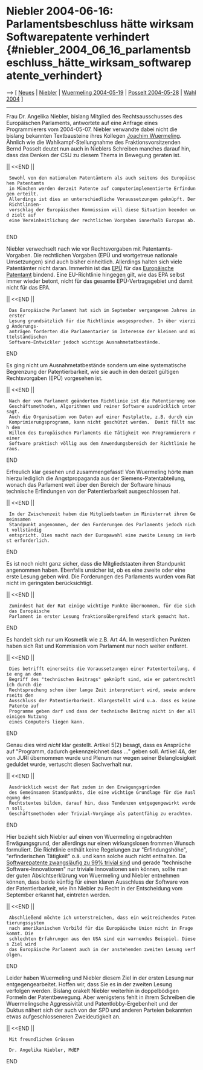 # Niebler 2004-06-16: Parlamentsbeschluss hätte wirksam Softwarepatente verhindert {#niebler_2004_06_16_parlamentsbeschluss_hätte_wirksam_softwarepatente_verhindert}

\--\> \[ [ Neues](SwpatcninoDe "wikilink") \| [
Niebler](SwpatanieblerDe "wikilink") \| [ Wuermeling
2004-05-19](Wuermeling040519De "wikilink") \| [ Posselt
2004-05-28](Posselt040528De "wikilink") \| [ Wahl
2004](ElectResuDe0406De "wikilink") \]

------------------------------------------------------------------------

Frau Dr. Angelika Niebler, bislang Mitglied des Rechtsausschusses des
Europäischen Parlaments, antwortete auf eine Anfrage eines
Programmierers vom 2004-05-07. Niebler verwandte dabei nicht die bislang
bekannten Textbausteine ihres Kollegen [ Joachim
Wuermeling](SwpatjwuermelingDe "wikilink"). Ähnlich wie die
Wahlkampf-Stellungnahme des Fraktionsvorsitzenden Bernd Posselt deutet
nun auch in Nieblers Schreiben manches darauf hin, dass das Denken der
CSU zu diesem Thema in Bewegung geraten ist.

\|\| \<\<END \|\|

` Sowohl von den nationalen Patentämtern als auch seitens des Europäischen Patentamts`\
` in München werden derzeit Patente auf computerimplementierte Erfindungen erteilt.`\
` Allerdings ist dies an unterschiedliche Voraussetzungen geknüpft. Der Richtlinien-`\
` vorschlag der Europäischen Kommission will diese Situation beenden und zielt auf`\
` eine Vereinheitlichung der rechtlichen Vorgaben innerhalb Europas ab.  `

END

Niebler verwechselt nach wie vor Rechtsvorgaben mit Patentamts-Vorgaben.
Die rechtlichen Vorgaben (EPÜ und wortgetreue nationale Umsetzungen)
sind auch bisher einheitlich. Allerdings halten sich viele Patentämter
nicht daran. Immerhin ist das [ EPÜ](Epue52De "wikilink") für das [
Europäische Patentamt](SwpatepoDe "wikilink") bindend. Eine
EU-Richtlinie hingegen gilt, wie das EPA selbst immer wieder betont,
nicht für das gesamte EPÜ-Vertragsgebiet und damit nicht für das EPA.

\|\| \<\<END \|\|

` Das Europäische Parlament hat sich im September vergangenen Jahres in erster`\
` Lesung grundsätzlich für die Richtlinie ausgesprochen. In über vierzig Änderungs-`\
` anträgen forderten die Parlamentarier im Interesse der kleinen und mittelständischen`\
` Software-Entwickler jedoch wichtige Ausnahmetatbestände.   `

END

Es ging nicht um Ausnahmetatbestände sondern um eine systematische
Begrenzung der Patentierbarkeit, wie sie auch in den derzeit gültigen
Rechtsvorgaben (EPÜ) vorgesehen ist.

\|\| \<\<END \|\|

` Nach der vom Parlament geänderten Richtlinie ist die Patentierung von`\
` Geschäftsmethoden, Algorithmen und reiner Software ausdrücklich untersagt.`\
` Auch die Organisation von Daten auf einer Festplatte, z.B. durch ein`\
` Komprimierungsprogramm, kann nicht geschützt werden.  Damit fällt nach dem`\
` Willen des Europäischen Parlaments die Tätigkeit von Programmierern reiner`\
` Software praktisch völlig aus dem Anwendungsbereich der Richtlinie heraus.`

END

Erfreulich klar gesehen und zusammengefasst! Von Wuermeling hörte man
hierzu lediglich die Angstpropaganda aus der Siemens-Patentabteilung,
wonach das Parlament weit über den Bereich der Software hinaus
technische Erfindungen von der Patentierbarkeit ausgeschlossen hat.

\|\| \<\<END \|\|

` In der Zwischenzeit haben die Mitgliedstaaten im Ministerrat ihrem Gemeinsamen`\
` Standpunkt angenommen, der den Forderungen des Parlaments jedoch nicht vollständig`\
` entspricht. Dies macht nach der Europawahl eine zweite Lesung im Herbst erforderlich.`

END

Es ist noch nicht ganz sicher, dass die Mitgliedstaaten ihren Standpunkt
angenommen haben. Ebenfalls unsicher ist, ob es eine zweite oder eine
erste Lesung geben wird. Die Forderungen des Parlaments wurden vom Rat
nicht im geringsten berücksichtigt.

\|\| \<\<END \|\|

` Zumindest hat der Rat einige wichtige Punkte übernommen, für die sich das Europäische`\
` Parlament in erster Lesung fraktionsübergreifend stark gemacht hat.`

END

Es handelt sich nur um Kosmetik wie z.B. Art 4A. In wesentlichen Punkten
haben sich Rat und Kommission vom Parlament nur noch weiter entfernt.

\|\| \<\<END \|\|

` Dies betrifft einerseits die Voraussetzungen einer Patenterteilung, die eng an den`\
` Begriff des "technischen Beitrags" geknüpft sind, wie er patentrechtlich durch die`\
` Rechtsprechung schon über lange Zeit interpretiert wird, sowie andererseits den`\
` Ausschluss der Patentierbarkeit. Klargestellt wird u.a. dass es keine Patente auf`\
` Programme geben darf und dass der technische Beitrag nicht in der alleinigen Nutzung`\
` eines Computers liegen kann. `

END

Genau dies wird *nicht* klar gestellt. Artikel 5(2) besagt, dass es
Ansprüche auf \"Programm, dadurch gekennzeichnet dass \...\" geben soll.
Artikel 4A, der von JURI übernommen wurde und Plenum nur wegen seiner
Belanglosigkeit geduldet wurde, vertuscht diesen Sachverhalt nur.

\|\| \<\<END \|\|

` Ausdrücklich weist der Rat zudem in den Erwägungsgründen`\
` des Gemeinsamen Standpunkts, die eine wichtige Grundlage für die Auslegung des`\
` Rechtstextes bilden, darauf hin, dass Tendenzen entgegengewirkt werden soll,`\
` Geschäftsmethoden oder Trivial-Vorgänge als patentfähig zu erachten.`

END

Hier bezieht sich Niebler auf einen von Wuermeling eingebrachten
Erwägungsgrund, der allerdings nur einen wirkungslosen frommen Wunsch
formuliert. Die Richtlinie enthält keine Regelungen zur
\"Erfindungshöhe\", \"erfinderischen Tätigkeit\" o.ä. und kann solche
auch nicht enthalten. Da [Softwarepatente zwangsläufig zu 99% trivial
sind](http://swpat.ffii.org/analyse/trivial/index.de.html "wikilink")
und gerade \"technische Software-Innovationen\" nur triviale
Innovationen sein können, sollte man der guten Absichtserklärung von
Wuermeling und Niebler entnehmen können, dass beide künftig für einen
klaren Ausschluss der Software von der Patentierbarkeit, wie ihn Niebler
zu Recht in der Entscheidung vom September erkannt hat, eintreten
werden.

\|\| \<\<END \|\|

` Abschließend möchte ich unterstreichen, dass ein weitreichendes Patentierungssystem`\
` nach amerikanischem Vorbild für die Europäische Union nicht in Frage kommt. Die`\
` schlechten Erfahrungen aus den USA sind ein warnendes Beispiel. Dieses Ziel wird`\
` das Europäische Parlament auch in der anstehenden zweiten Lesung verfolgen.`

END

Leider haben Wuermeling und Niebler diesem Ziel in der ersten Lesung nur
entgegengearbeitet. Hoffen wir, dass Sie es in der zweiten Lesung
verfolgen werden. Bislang orakelt Niebler weiterhin in doppelbödigen
Formeln der Patentbewegung. Aber wenigstens fehlt in ihrem Schreiben die
Wuermelingsche Aggressivität und Patentlobby-Ergebenheit und der Duktus
nähert sich der auch von der SPD und anderen Parteien bekannten etwas
aufgeschlosseneren Zweideutigkeit an.

\|\| \<\<END \|\|

` Mit freundlichen Grüssen`

` Dr. Angelika Niebler, MdEP`

END
